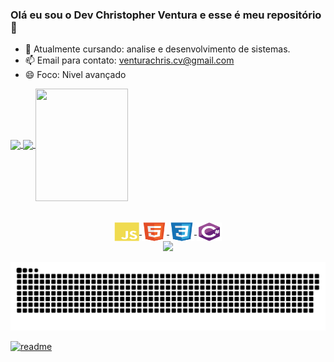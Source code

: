 ### Olá eu sou o Dev Christopher Ventura e esse é meu repositório 💾

- 🔭 Atualmente cursando: analise e desenvolvimento de sistemas.
- 📫 Email para contato: venturachris.cv@gmail.com
- 😄 Foco: Nivel avançado

<div>
  <a href="https://github.com/venturaChris">
  <img height="180em"   align="center" src="https://github-readme-stats.vercel.app/api?username=ellen2121&show_icons=true&theme=react&include_all_commits=true&count_private=true"/>
  <img height="180em"  align="center" src="https://github-readme-stats.vercel.app/api/top-langs/?username=venturaChris&layout=compact&langs_count=7&theme=react" />

  <img align="center" width="148" height="180" src="https://media1.tenor.com/images/68e8337fb4eb7e40645d832c64762a8b/tenor.gif?itemid=19443613">
</div>
 <br>
<div  align="center"> 
  <div style="display: inline_block"><br>
  <img align="center" alt="Rafa-Js" height="30" width="40" src="https://raw.githubusercontent.com/devicons/devicon/master/icons/javascript/javascript-plain.svg">
  <img align="center" alt="HTML" height="30" width="40" src="https://raw.githubusercontent.com/devicons/devicon/master/icons/html5/html5-original.svg">
  <img align="center" alt="CSS" height="30" width="40" src="https://raw.githubusercontent.com/devicons/devicon/master/icons/css3/css3-original.svg">
  <img align="center" alt="Csharp" height="30" width="40" src="https://raw.githubusercontent.com/devicons/devicon/master/icons/csharp/csharp-original.svg">
 </div>
 <a href="https://www.linkedin.com/in/christopher-ventura-32751b223/" target="_blank"><img src="https://img.shields.io/badge/-LinkedIn-%230077B5?style=for-the-badge&logo=linkedin&logoColor=white" target="_blank"></a> 

  ![Snake animation](https://raw.githubusercontent.com/CompetitiveLin/Snake-in-Contribution-Grid/output/github-contribution-grid-snake.svg)
</div>

[![readme](https://github-readme-stats.vercel.app/api/pin/?username=venturaChris&repo=venturaChris&theme=react)](https://github.com/venturaChris/venturaChris)
 


 
 
